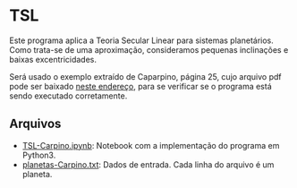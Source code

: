 # TSL
Este programa aplica a Teoria Secular Linear para sistemas planetários.
Como trata-se de uma aproximação, consideramos pequenas inclinações e
baixas excentricidades.

Será usado o exemplo extraído de Caparpino, página 25, cujo arquivo pdf pode ser baixado [neste endereço](http://www.brera.mi.astro.it/~carpino/didattica/lagrange.pdf), para se verificar se o programa está sendo executado corretamente.

## Arquivos
* [TSL-Carpino.ipynb](https://nbviewer.jupyter.org/github/DeSouzaSR/TSL/blob/master/TSL-Carpino.ipynb): Notebook com a implementação do programa em Python3. 
* [planetas-Carpino.txt](https://github.com/DeSouzaSR/TSL/blob/master/planetas-Carpino.txt): Dados de entrada. Cada linha do arquivo é um planeta.
